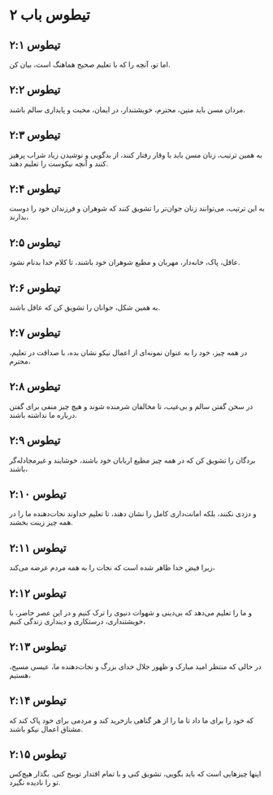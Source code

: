 # تیطوس باب ۲

## تیطوس ۲:۱
اما تو، آنچه را که با تعلیم صحیح هماهنگ است، بیان کن.

## تیطوس ۲:۲
مردان مسن باید متین، محترم، خویشتندار، در ایمان، محبت و پایداری سالم باشند.

## تیطوس ۲:۳
به همین ترتیب، زنان مسن باید با وقار رفتار کنند، از بدگویی و نوشیدن زیاد شراب پرهیز کنند و آنچه نیکوست را تعلیم دهند.

## تیطوس ۲:۴
به این ترتیب، می‌توانند زنان جوان‌تر را تشویق کنند که شوهران و فرزندان خود را دوست بدارند،

## تیطوس ۲:۵
عاقل، پاک، خانه‌دار، مهربان و مطیع شوهران خود باشند، تا کلام خدا بدنام نشود.

## تیطوس ۲:۶
به همین شکل، جوانان را تشویق کن که عاقل باشند.

## تیطوس ۲:۷
در همه چیز، خود را به عنوان نمونه‌ای از اعمال نیکو نشان بده، با صداقت در تعلیم، محترم،

## تیطوس ۲:۸
در سخن گفتن سالم و بی‌عیب، تا مخالفان شرمنده شوند و هیچ چیز منفی برای گفتن درباره ما نداشته باشند.

## تیطوس ۲:۹
بردگان را تشویق کن که در همه چیز مطیع اربابان خود باشند، خوشایند و غیرمجادله‌گر باشند،

## تیطوس ۲:۱۰
و دزدی نکنند، بلکه امانت‌داری کامل را نشان دهند، تا تعلیم خداوند نجات‌دهنده ما را در همه چیز زینت بخشند.

## تیطوس ۲:۱۱
زیرا فیض خدا ظاهر شده است که نجات را به همه مردم عرضه می‌کند،

## تیطوس ۲:۱۲
و ما را تعلیم می‌دهد که بی‌دینی و شهوات دنیوی را ترک کنیم و در این عصر حاضر، با خویشتنداری، درستکاری و دینداری زندگی کنیم،

## تیطوس ۲:۱۳
در حالی که منتظر امید مبارک و ظهور جلال خدای بزرگ و نجات‌دهنده ما، عیسی مسیح، هستیم،

## تیطوس ۲:۱۴
که خود را برای ما داد تا ما را از هر گناهی بازخرید کند و مردمی برای خود پاک کند که مشتاق اعمال نیکو باشند.

## تیطوس ۲:۱۵
اینها چیزهایی است که باید بگویی، تشویق کنی و با تمام اقتدار توبیخ کنی. بگذار هیچ‌کس تو را نادیده نگیرد.
